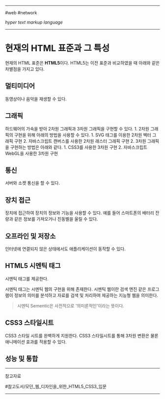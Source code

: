 
---

#web #network

*hyper text markup language*

---

# 현재의 HTML 표준과 그 특성

현재의 HTML 표준은 **HTML5**이다. HTML5는 이전 표준과 비교하였을 때 아래와 같은 차별점을 가지고 있다.

## 멀티미디어

동영상이나 음악을 재생할 수 있다.

## 그래픽

하드웨어의 가속을 받아 2차원 그래픽과 3차원 그래픽을 구현할 수 있다.
	1. 2차원 그래픽의 구현을 위해 아래의 방법을 사용할 수 있다.
		1. SVG 태그를 이용한 2차원 벡터 그래픽 구현
		2. 자바스크립트 캔버스를 사용한 2차원 래스터 그래픽 구현
	2. 3차원 그래픽을 구현하는 방법은 아래와 같다.
		1. CSS3를 사용한 3차원 구현
		2. 자바스크립트 WebGL을 사용한 3차원 구현

## 통신

서버와 소켓 통신을 할 수 있다.

## 장치 접근

장치에 접근하여 장치의 정보와 기능을 사용할 수 있다.
예를 들어 스마트폰의 배터리 잔량과 같은 정보를 가져오거나 진동벨을 울릴 수 있다.

## 오프라인 및 저장소

인터넷에 연결되지 않은 상태에서도 애플리케이션이 동작할 수 있다.

## HTML5 시멘틱 태그

시멘틱 태그를 제공한다.

시멘틱 태그는 시멘틱 웹의 구현을 위해 존재한다.
시멘틱 웹이란 검색 엔진 같은 프로그램이 정보의 의미를 분석하고 자료를 검색 및 처리하여 제공하는 지능형 웹을 의미한다.

> 시멘틱 Sementic은 사전적으로 '의미론적인'이라는 뜻이다.

## CSS3 스타일시트

CSS3 스타일 시트를 완벽하게 지원한다. CSS3 스타일시트를 통해 3차원 변환은 물론 애니메이션 효과를 적용할 수 있다.

## 성능 및 통합



---

참고자료

#참고도서/모던_웹_디자인을_위한_HTML5_CSS3_입문 

---